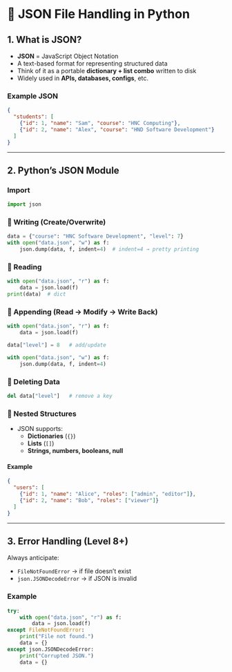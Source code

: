 # 📂 JSON File Handling in Python

## 1. What is JSON?

- **JSON** = JavaScript Object Notation  
- A text-based format for representing structured data  
- Think of it as a portable **dictionary + list combo** written to disk  
- Widely used in **APIs, databases, configs**, etc.  

### Example JSON
```json
{
  "students": [
    {"id": 1, "name": "Sam", "course": "HNC Computing"},
    {"id": 2, "name": "Alex", "course": "HND Software Development"}
  ]
}
```

---

## 2. Python’s JSON Module

### Import
```python
import json
```

### 🔹 Writing (Create/Overwrite)
```python
data = {"course": "HNC Software Development", "level": 7}
with open("data.json", "w") as f:
    json.dump(data, f, indent=4)  # indent=4 → pretty printing
```

### 🔹 Reading
```python
with open("data.json", "r") as f:
    data = json.load(f)
print(data)  # dict
```

### 🔹 Appending (Read → Modify → Write Back)
```python
with open("data.json", "r") as f:
    data = json.load(f)

data["level"] = 8   # add/update

with open("data.json", "w") as f:
    json.dump(data, f, indent=4)
```

### 🔹 Deleting Data
```python
del data["level"]   # remove a key
```

### 🔹 Nested Structures
- JSON supports:
  - **Dictionaries** (`{}`)
  - **Lists** (`[]`)
  - **Strings, numbers, booleans, null**

#### Example
```json
{
  "users": [
    {"id": 1, "name": "Alice", "roles": ["admin", "editor"]},
    {"id": 2, "name": "Bob", "roles": ["viewer"]}
  ]
}
```

---

## 3. Error Handling (Level 8+)

Always anticipate:

- `FileNotFoundError` → if file doesn’t exist  
- `json.JSONDecodeError` → if JSON is invalid  

### Example
```python
try:
    with open("data.json", "r") as f:
        data = json.load(f)
except FileNotFoundError:
    print("File not found.")
    data = {}
except json.JSONDecodeError:
    print("Corrupted JSON.")
    data = {}
```
